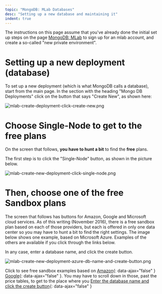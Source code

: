 ```yaml
---
topic: "MongoDB: MLab Databases"
desc: "Setting up a new database and maintaining it"
indent: true
---
```


<div style="display:none;">
https://pconrad-webapps.github.io/topics/mongodb_mlab_databases
</div>

The instructions on this page assume that you've already done the initial set up steps on the page [MongoDB: MLab](/topics/mongodb_mlab/)
to sign up for an mlab account, and create a so-called "new private environment".

# Setting up a new deployment (database)

To set up a new deployment (which is what MongoDB calls a database), start from the main page.  In the section with the heading "Mongo DB Deployments" click on the button that says "Create New", as shown here:

![mlab-create-deployment-click-create-new.png](mlab-create-deployment-click-create-new.png)


# Choose Single-Node to get to the free plans

On the screen that follows, <b>you have to hunt a bit</b> to find the <b>free</b> plans.

The first step is to click the "Single-Node" button, as shown in the picture below.

![mlab-create-new-deployment-click-single-node.png](mlab-create-new-deployment-click-single-node.png)

# Then, choose one of the free Sandbox plans

The screen that follows has buttons for Amazon, Google and Microsoft cloud services.  As of this writing (November 2016), there is a free sandbox plan based on each of those providers, but each is offered in only one data center so you may have to hunt a bit to find the right settings.  The image below shows one example, based on Microsoft Azure.   Examples of the others are available if you click through the links below.

In any case, enter a database name, and click the create button.

![mlab-create-new-deployment-azure-db-name-and-create-button.png](mlab-create-new-deployment-azure-db-name-and-create-button.png)

Click to see free sandbox examples based on [Amazon](mlab-create-new-deployment-amazon-sandbox.png){: data-ajax="false" }  [Google](mlab-create-new-deployment-google-sandbox.png){: data-ajax="false" }.  You may have to scroll down in those, past the price tables, to get to the place where you [Enter the database name and click the create button](mlab-create-new-deployment-scroll-down-to-db-name-and-create-button.png){: data-ajax="false" }
